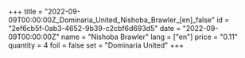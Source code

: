 +++
title = "2022-09-09T00:00:00Z_Dominaria_United_Nishoba_Brawler_[en]_false"
id = "2ef6cb5f-0ab3-4652-9b39-c2cbf6d693d5"
date = "2022-09-09T00:00:00Z"
name = "Nishoba Brawler"
lang = ["en"]
price = "0.11"
quantity = 4
foil = false
set = "Dominaria United"
+++
